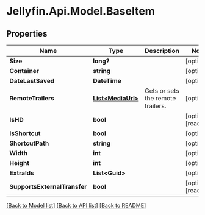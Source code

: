 
# Jellyfin.Api.Model.BaseItem

## Properties

Name | Type | Description | Notes
------------ | ------------- | ------------- | -------------
**Size** | **long?** |  | [optional] 
**Container** | **string** |  | [optional] 
**DateLastSaved** | **DateTime** |  | [optional] 
**RemoteTrailers** | [**List&lt;MediaUrl&gt;**](MediaUrl.md) | Gets or sets the remote trailers. | [optional] 
**IsHD** | **bool** |  | [optional] [readonly] 
**IsShortcut** | **bool** |  | [optional] 
**ShortcutPath** | **string** |  | [optional] 
**Width** | **int** |  | [optional] 
**Height** | **int** |  | [optional] 
**ExtraIds** | **List&lt;Guid&gt;** |  | [optional] 
**SupportsExternalTransfer** | **bool** |  | [optional] [readonly] 

[[Back to Model list]](../README.md#documentation-for-models)
[[Back to API list]](../README.md#documentation-for-api-endpoints)
[[Back to README]](../README.md)


